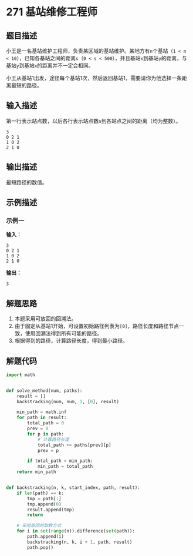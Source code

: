 # 271 基站维修工程师

## 题目描述

小王是一名基站维护工程师，负责某区域的基站维护。某地方有`n`个基站（`1 < n < 10`），已知各基站之间的距离`s`（`0 < s < 500`），并且基站`x`到基站`y`的距离，与基站`y`到基站`x`的距离并不一定会相同。

小王从基站1出发，途径每个基站1次，然后返回基站1，需要请你为他选择一条距离最短的路径。

## 输入描述

第一行表示站点数，以后各行表示站点数`n`到各站点之间的距离（均为整数）。
```
3
0 2 1
1 0 2
2 1 0
```

## 输出描述

最短路径的数值。

## 示例描述

### 示例一

**输入：**
```
3
0 2 1
1 0 2
2 1 0
```

**输出：**
```
3
```

## 解题思路

1. 本题采用可放回的回溯法。
2. 由于固定从基站1开始，可设置初始路径列表为`[0]`，路径长度和路径节点一致，使用回溯法得到所有可能的路径。
3. 根据得到的路径，计算路径长度，得到最小路径。

## 解题代码

```python
import math


def solve_method(num, paths):
    result = []
    backstracking(num, num, 1, [0], result)

    min_path = math.inf
    for path in result:
        total_path = 0
        prev = 0
        for p in path:
            # 计算路径长度
            total_path += paths[prev][p]
            prev = p

        if total_path < min_path:
            min_path = total_path
    return min_path


def backstracking(n, k, start_index, path, result):
    if len(path) == k:
        tmp = path[:]
        tmp.append(0)
        result.append(tmp)
        return

    # 采用放回的取数方式
    for i in set(range(n)).difference(set(path)):
        path.append(i)
        backstracking(n, k, i + 1, path, result)
        path.pop()
```